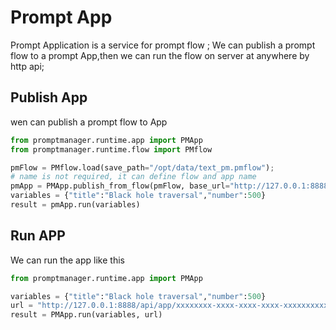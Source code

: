 # Prompt App

Prompt Application is a service for prompt flow ; We can publish a prompt flow to a prompt App,then we can run the flow on server at anywhere by http api;



## Publish App

wen can publish a prompt flow to App

```python
from promptmanager.runtime.app import PMApp
from promptmanager.runtime.flow import PMflow 

pmFlow = PMflow.load(save_path="/opt/data/text_pm.pmflow");
# name is not required, it can define flow and app name
pmApp = PMApp.publish_from_flow(pmFlow, base_url="http://127.0.0.1:8888", name='test')
variables = {"title":"Black hole traversal","number":500}
result = pmApp.run(variables)
```

## Run APP

We can run the app like this

```python
from promptmanager.runtime.app import PMApp

variables = {"title":"Black hole traversal","number":500}
url = "http://127.0.0.1:8888/api/app/xxxxxxxx-xxxx-xxxx-xxxx-xxxxxxxxxxxx/run"
result = PMApp.run(variables, url)

```



